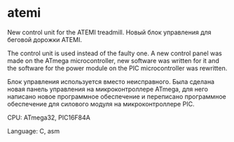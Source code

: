 # atemi
New control unit for the ATEMI treadmill. Новый блок управления для беговой дорожки ATEMI.

The control unit is used instead of the faulty one. A new control panel was made on the ATmega microcontroller, new software was written for it and the software for the power module on the PIC microcontroller was rewritten.

Блок управления используется вместо неисправного. Была сделана новая панель управления на микроконтроллере ATmega, для него написано новое программное обеспечение  и переписано программное обеспечение для силового модуля на микроконтроллере PIC.

CPU: ATmega32, PIC16F84A

Language: C, asm
